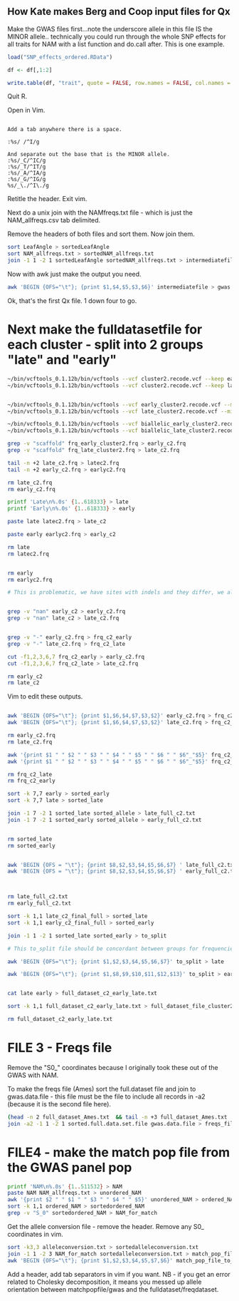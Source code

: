 ## How Kate makes Berg and Coop input files for Qx

Make the GWAS files first...note the underscore allele in this file IS the MINOR allele.. technically you could run through the whole SNP effects for all traits for NAM with a list function and do.call after. This is one example.
```R
load("SNP_effects_ordered.RData")

df <- df[,1:2]

write.table(df, "trait", quote = FALSE, row.names = FALSE, col.names = FALSE)

```

Quit R.

Open in Vim. 
```vim

Add a tab anywhere there is a space.

:%s/ /^I/g

And separate out the base that is the MINOR allele.
:%s/_C/^IC/g
:%s/_T/^IT/g
:%s/_A/^IA/g
:%s/_G/^IG/g
%s/_\./^I\./g
```
Retitle the header. Exit vim.

Next do a unix join with the NAMfreqs.txt file - which is just the NAM_allfreqs.csv tab delimited.

Remove the headers of both files and sort them. Now join them.


```bash
sort LeafAngle > sortedLeafAngle
sort NAM_allfreqs.txt > sortedNAM_allfreqs.txt
join -1 1 -2 1 sortedLeafAngle sortedNAM_allfreqs.txt > intermediatefile
```

Now with awk just make the output you need. 

```bash
awk 'BEGIN {OFS="\t"}; {print $1,$4,$5,$3,$6}' intermediatefile > gwas.data.file
```

Ok, that's the first Qx file. 1 down four to go.

# Next make the fulldatasetfile for each cluster - split into 2 groups "late" and "early"

```bash
~/bin/vcftools_0.1.12b/bin/vcftools --vcf cluster2.recode.vcf --keep early_names_cluster2_Qx --recode --out early_cluster2
~/bin/vcftools_0.1.12b/bin/vcftools --vcf cluster2.recode.vcf --keep late_names_cluster2_Qx --recode --out late_cluster2


~/bin/vcftools_0.1.12b/bin/vcftools --vcf early_cluster2.recode.vcf --min-alleles 2 --max-alleles 2 --recode --out biallelic_early_cluster2
~/bin/vcftools_0.1.12b/bin/vcftools --vcf late_cluster2.recode.vcf --min-alleles 2 --max-alleles 2 --recode --out biallelic_late_cluster2

~/bin/vcftools_0.1.12b/bin/vcftools --vcf biallelic_early_cluster2.recode.vcf --freq --out frq_early_cluster2
~/bin/vcftools_0.1.12b/bin/vcftools --vcf biallelic_late_cluster2.recode.vcf --freq --out frq_late_cluster2

grep -v "scaffold" frq_early_cluster2.frq > early_c2.frq
grep -v "scaffold" frq_late_cluster2.frq > late_c2.frq

tail -n +2 late_c2.frq > latec2.frq
tail -n +2 early_c2.frq > earlyc2.frq

rm late_c2.frq
rm early_c2.frq

printf 'Late\n%.0s' {1..618333} > late
printf 'Early\n%.0s' {1..618333} > early

paste late latec2.frq > late_c2

paste early earlyc2.frq > early_c2

rm late
rm latec2.frq


rm early
rm earlyc2.frq

# This is problematic, we have sites with indels and they differ, we also have sites that have -nan (presumably ridiculously small freqencies)


grep -v "nan" early_c2 > early_c2.frq
grep -v "nan" late_c2 > late_c2.frq


grep -v "-" early_c2.frq > frq_c2_early
grep -v "-" late_c2.frq > frq_c2_late

cut -f1,2,3,6,7 frq_c2_early > early_c2.frq
cut -f1,2,3,6,7 frq_c2_late > late_c2.frq

rm early_c2
rm late_c2
```
 
Vim to edit these outputs.

```bash

awk 'BEGIN {OFS="\t"}; {print $1,$6,$4,$7,$3,$2}' early_c2.frq > frq_c2_early
awk 'BEGIN {OFS="\t"}; {print $1,$6,$4,$7,$3,$2}' late_c2.frq > frq_c2_late

rm early_c2.frq
rm late_c2.frq

awk '{print $1 " " $2 " " $3 " " $4 " " $5 " " $6 " " $6"_"$5}' frq_c2_late > late
awk '{print $1 " " $2 " " $3 " " $4 " " $5 " " $6 " " $6"_"$5}' frq_c2_early > early

rm frq_c2_late
rm frq_c2_early

sort -k 7,7 early > sorted_early
sort -k 7,7 late > sorted_late

join -1 7 -2 1 sorted_late sorted_allele > late_full_c2.txt
join -1 7 -2 1 sorted_early sorted_allele > early_full_c2.txt


rm sorted_late
rm sorted_early


awk 'BEGIN {OFS = "\t"}; {print $8,$2,$3,$4,$5,$6,$7} ' late_full_c2.txt > late_c2_final_full
awk 'BEGIN {OFS = "\t"}; {print $8,$2,$3,$4,$5,$6,$7} ' early_full_c2.txt > early_c2_final_full



rm late_full_c2.txt
rm early_full_c2.txt

sort -k 1,1 late_c2_final_full > sorted_late
sort -k 1,1 early_c2_final_full > sorted_early

join -1 1 -2 1 sorted_late sorted_early > to_split

# This to_split file should be concordant between groups for frequencies now. Use VIM to remove S0_

awk 'BEGIN {OFS="\t"}; {print $1,$2,$3,$4,$5,$6,$7}' to_split > late

awk 'BEGIN {OFS="\t"}; {print $1,$8,$9,$10,$11,$12,$13}' to_split > early


cat late early > full_dataset_c2_early_late.txt

sort -k 1,1 full_dataset_c2_early_late.txt > full_dataset_file_cluster2.txt

rm full_dataset_c2_early_late.txt
```



# FILE 3 - Freqs file

Remove the "S0_" coordinates because I originally took these out of the GWAS with NAM.

To make the freqs file (Ames) sort the full.dataset file and join to gwas.data.file - this file must be the file to include all records in -a2 (because it is the second file here).

```bash
(head -n 2 full_dataset_Ames.txt  && tail -n +3 full_dataset_Ames.txt | sort) > sorted.full.data.set.file
join -a2 -1 1 -2 1 sorted.full.data.set.file gwas.data.file > freqs_file
```

# FILE4 - make the match pop file from the GWAS panel pop

```bash
printf 'NAM\n%.0s' {1..511532} > NAM
paste NAM NAM_allfreqs.txt > unordered_NAM
awk '{print $2 " " $1 " " $3 " " $4 " " $5}' unordered_NAM > ordered_NAM
sort -k 1,1 ordered_NAM > sortedordered_NAM
grep -v "S_0" sortedordered_NAM > NAM_for_match
```

Get the allele conversion file - remove the header. Remove any S0_ coordinates in vim.

```bash
sort -k3,3 alleleconversion.txt > sortedalleleconversion.txt
join -1 1 -2 3 NAM_for_match sortedalleleconversion.txt > match_pop_file_to_edit
awk 'BEGIN {OFS="\t"}; {print $1,$2,$3,$4,$5,$7,$6}' match_pop_file_to_edit > match_pop_file
```

Add a header, add tab separators in vim if you want. NB - if you get an error related to Cholesky decomposition, it means you messed up allele orientation between matchpopfile/gwas and the fulldataset/freqdataset.
